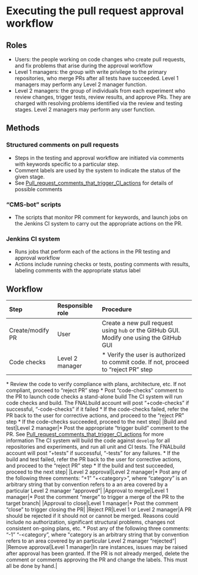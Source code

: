 Executing the pull request approval workflow
==============================================================================================

Roles
----------------

-   Users: the people working on code changes who create pull requests, and fix problems that arise during the approval workflow
-   Level 1 managers: the group with write privilege to the primary repositories, who merge PRs after all tests have succeeded. Level 1 managers may perform any Level 2 manager function.
-   Level 2 managers: the group of individuals from each experiment who review changes, trigger tests, review results, and approve PRs. They are charged with resolving problems identified via the review and testing stages. Level 2 managers may perform any user function.

Methods
--------------------

### Structured comments on pull requests

-   Steps in the testing and approval workflow are initiated via comments with keywords specific to a particular step.
-   Comment labels are used by the system to indicate the status of the given stage.
-   See [Pull\_request\_comments\_that\_trigger\_CI\_actions](Pull_request_comments_that_trigger_CI_actions) for details of possible comments

### “CMS-bot” scripts

-   The scripts that monitor PR comment for keywords, and launch jobs on the Jenkins CI system to carry out the appropriate actions on the PR.

### Jenkins CI system

-   Runs jobs that perform each of the actions in the PR testing and approval workflow
-   Actions include running checks or tests, posting comments with results, labeling comments with the appropriate status label

Workflow
----------------------

|Step|Responsible role|Procedure|
|:---|:---------------|:--------|
|Create/modify PR|User|Create a new pull request using `hub` or the GitHub GUI. Modify one using the GitHub GUI|
|Code checks|Level 2 manager|\* Verify the user is authorized to commit code. If not, proceed to “reject PR” step
 \* Review the code to verify compliance with plans, architecture, etc. If not compliant, proceed to “reject PR” step
 \* Post “code-checks” comment to the PR to launch code checks a stand-alone build
 The CI system will run code checks and build. 
 The FNALbuild account will post “+code-checks” if successful, “-code-checks” if it failed
 \* If the code-checks failed, refer the PR back to the user for corrective actions, and proceed to the “reject PR” step
 \* If the code-checks succeeded, proceed to the next step|
|Build and test|Level 2 manager|\* Post the appropriate “trigger build” comment to the PR. See [Pull\_request\_comments\_that\_trigger\_CI\_actions](Pull_request_comments_that_trigger_CI_actions) for more information
 The CI system will build the code against `develop` for all repositories and experiments, and run all unit and CI tests.
 The FNALbuild account will post “+tests” if successful, “-tests” for any failures.
 \* If the build and test failed, refer the PR back to the user for corrective actions, and proceed to the “reject PR” step
 \* If the build and test succeeded, proceed to the next step|
|Level 2 approval|Level 2 manager|\* Post any of the following three comments:
“+1” 
“+\<category\>”, where “category” is an arbitrary string that by convention refers to a an area covered by a particular Level 2 manager
“approved”|
|Approval to merge|Level 1 manager|\* Post the comment “merge” to trigger a merge of the PR to the target branch|
|Approval to close|Level 1 manager|\* Post the comment “close” to trigger closing the PR|
|Reject PR|Level 1 or 
 Level 2 manager|A PR should be rejected if it should not or cannot be merged. Reasons could include no authorization, significant structural problems, changes not consistent on-going plans, etc.
\* Post any of the following three comments:
“-1” 
“-\<category”, where "category is an arbitrary string that by convention refers to an area covered by an particular Level 2 manager
“rejected”|
|Remove approval|Level 1 manager|In rare instances, issues may be raised after approval has been granted. If the PR is not already merged, delete the comment or comments approving the PR and change the labels. This must all be done by hand.|
